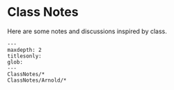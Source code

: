 Class Notes
===========

Here are some notes and discussions inspired by class.

```{toctree}
---
maxdepth: 2
titlesonly:
glob:
---
ClassNotes/*
ClassNotes/Arnold/*
```
